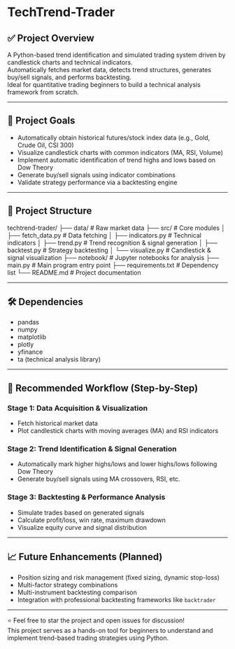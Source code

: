 # TechTrend-Trader

## ✅ Project Overview  
A Python-based trend identification and simulated trading system driven by candlestick charts and technical indicators.  
Automatically fetches market data, detects trend structures, generates buy/sell signals, and performs backtesting.  
Ideal for quantitative trading beginners to build a technical analysis framework from scratch.

---

## 📌 Project Goals  
- Automatically obtain historical futures/stock index data (e.g., Gold, Crude Oil, CSI 300)  
- Visualize candlestick charts with common indicators (MA, RSI, Volume)  
- Implement automatic identification of trend highs and lows based on Dow Theory  
- Generate buy/sell signals using indicator combinations  
- Validate strategy performance via a backtesting engine  

---

## 📂 Project Structure

techtrend-trader/
├── data/                 # Raw market data
├── src/                  # Core modules
│   ├── fetch_data.py     # Data fetching
│   ├── indicators.py     # Technical indicators
│   ├── trend.py          # Trend recognition & signal generation
│   ├── backtest.py       # Strategy backtesting
│   └── visualize.py      # Candlestick & signal visualization
├── notebook/             # Jupyter notebooks for analysis
├── main.py               # Main program entry point
├── requirements.txt      # Dependency list
└── README.md             # Project documentation

---

## 🛠️ Dependencies  
- pandas  
- numpy  
- matplotlib  
- plotly  
- yfinance  
- ta (technical analysis library)  

---

## 🚀 Recommended Workflow (Step-by-Step)

### Stage 1: Data Acquisition & Visualization  
- Fetch historical market data  
- Plot candlestick charts with moving averages (MA) and RSI indicators  

### Stage 2: Trend Identification & Signal Generation  
- Automatically mark higher highs/lows and lower highs/lows following Dow Theory  
- Generate buy/sell signals using MA crossovers, RSI, etc.

### Stage 3: Backtesting & Performance Analysis  
- Simulate trades based on generated signals  
- Calculate profit/loss, win rate, maximum drawdown  
- Visualize equity curve and signal distribution  

---

## 📈 Future Enhancements (Planned)

- Position sizing and risk management (fixed sizing, dynamic stop-loss)  
- Multi-factor strategy combinations  
- Multi-instrument backtesting comparison  
- Integration with professional backtesting frameworks like `backtrader`  

---

⭐ Feel free to star the project and open issues for discussion!  
This project serves as a hands-on tool for beginners to understand and implement trend-based trading strategies using Python.
